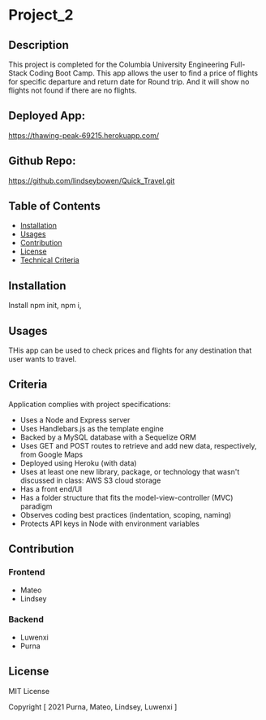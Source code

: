# Project_2

## Description
This project is completed for the Columbia University Engineering Full-Stack Coding Boot Camp.
This app allows the user to find a price of flights for specific departure and return date for Round trip. And it will show no flights not found if there are no flights.


## Deployed App:
 https://thawing-peak-69215.herokuapp.com/

## Github Repo:
https://github.com/lindseybowen/Quick_Travel.git

## Table of Contents

* [Installation](#installation)
* [Usages](#usages)
* [Contribution](#contribution)
* [License](#license)
* [Technical Criteria](#Criteria)

## Installation

 Install npm init, npm i, 


## Usages
THis app can be used to check prices and flights for any destination that user wants to travel.
## Criteria
Application complies with project specifications:

* Uses a Node and Express server
* Uses Handlebars.js as the template engine
* Backed by a MySQL database with a Sequelize ORM
* Uses GET and POST routes to retrieve and add new data, respectively, from Google Maps
* Deployed using Heroku (with data)
* Uses at least one new library, package, or technology that wasn't discussed in class: AWS S3 cloud storage
* Has a front end/UI
* Has a folder structure that fits the model-view-controller (MVC) paradigm
* Observes coding best practices (indentation, scoping, naming)
* Protects API keys in Node with environment variables

## Contribution

### Frontend 
* Mateo
* Lindsey
### Backend
* Luwenxi
* Purna


## License
MIT License

Copyright [ 2021 Purna, Mateo, Lindsey, Luwenxi ]



